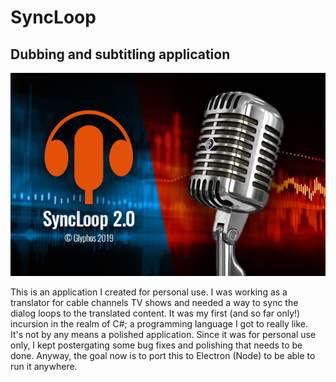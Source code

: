 # SyncLoop
## Dubbing and subtitling application

![VideoCat](screens/1.jpg "VideoCat")

 This is an application I created for personal use. I was working as a translator for cable channels TV shows and needed a way to sync the dialog loops to the translated content. It was my first (and so far only!) incursion in the realm of C#; a programming language I got to really like.  
 It's not by any means a polished application. Since it was for personal use only, I kept postergating some bug fixes and polishing that needs to be done.
 Anyway, the goal now is to port this to Electron (Node) to be able to run it anywhere.
